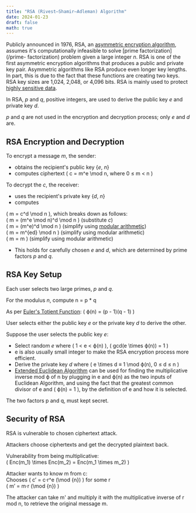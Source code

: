 ```yaml
---
title: "RSA (Rivest–Shamir–Adleman) Algorithm"
date: 2024-01-23
draft: false
math: true
---
```


Publicly announced in 1976, RSA, an
[asymmetric encryption algorithm](/public-key-cryptosystems),
assumes it's computationally
infeasible to solve [prime factorization](/prime- factorization) problem
given a large integer *n*.
RSA is one of the first asymmetric encryption algorithms that produces a
public and private key pair. Asymmetric algorithms like RSA produce even
longer key lengths. In part, this is due to the fact that these
functions are creating two keys. RSA key sizes are 1,024, 2,048, or
4,096 bits. RSA is mainly used to protect
[highly sensitive data](/privacy).

In RSA, *p* and *q*, positive integers, are used to derive the public
key *e* and private key *d*.

*p* and *q* are not used in the encryption and decryption process;
only *e* and *d* are.

## RSA Encryption and Decryption

To encrypt a message *m*, the sender:
- obtains the recipient's public key {*e*, *n*}
- computes ciphertext \( c = m^e \mod n, where 0 ≤ m < n \)

To decrypt the *c*, the receiver:
- uses the recipient's private key {*d*, *n*}
- computes

\( m = c^d \mod n \), which breaks down as follows:  
\( m = (m^e \mod n)^d \mod n \) (substitute *c*)  
\( m = (m^e)^d \mod n \) (simplify using [modular arithmetic](/modular-arithmetic))  
\( m = m^{ed} \mod n \) (simplify using modular arithmetic)  
\( m = m \) (simplify using modular arithmetic)  

- This holds for carefully chosen *e* and *d*, which are determined by
  prime factors *p* and *q*.

## RSA Key Setup

Each user selects two large primes, *p* and *q*.

For the modulus *n*, compute n = p * q

As per [Euler's Totient Function](/euler-totient-function):
\( ϕ(n) = (p - 1)(q - 1) \)

User selects either the public key *e* or the private key *d* to derive the other.

Suppose the user selects the public key *e*:
- Select random *e* where \( 1 < e < ϕ(n) \), \( gcd(e \times ϕ(n)) = 1 \)
- e is also usually small integer to make the RSA encryption process
  more efficient.
- Derive the private key *d* where \( e \times d ≡ 1 \mod ϕ(n), 0 ≤ d ≤ n \)
- [Extended Euclidean Algorithm](https://en.wikipedia.org/wiki/Extended_Euclidean_algorithm)
  can be used for finding the multiplicative inverse mod ϕ of n by
  plugging in e and ϕ(n) as the two inputs of Euclidean Algorithm, and
  using the fact that the greatest common divisor of e and \( ϕ(n) = 1 \), by
  the definition of e and how it is selected.

The two factors p and q, must kept secret.

## Security of RSA

RSA is vulnerable to chosen ciphertext attack.

Attackers choose ciphertexts and get the decrypted plaintext back.

Vulnerability from being multiplicative:  
\( Enc(m_1) \times Enc(m_2) = Enc(m_1 \times m_2) \)

Attacker wants to know m from c:  
Chooses \( c’ = c·r^e (\mod {n}) \) for some r  
\( m’ = m·r (\mod {n}) \)

The attacker can take m' and multiply it with the multiplicative inverse
of r mod n, to retrieve the original message m.
